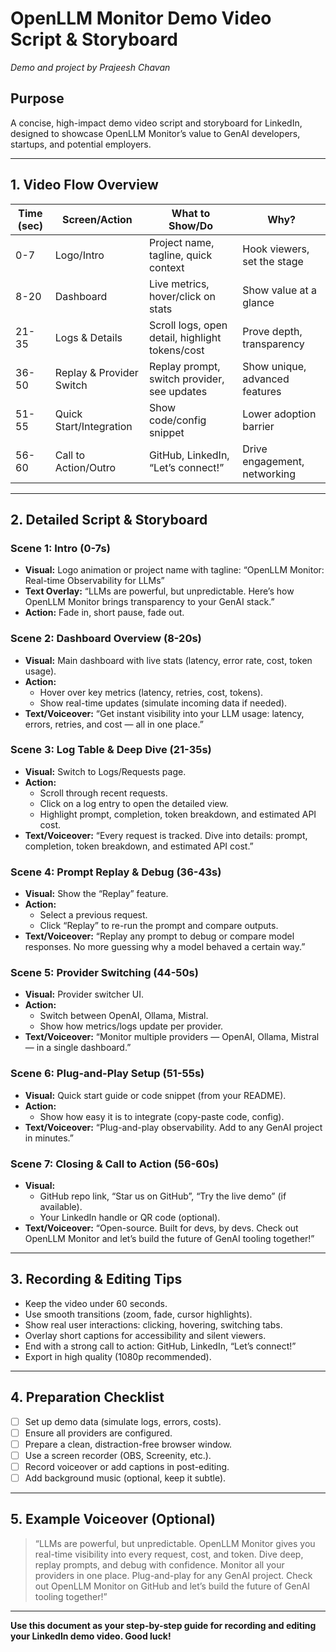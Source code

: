 # OpenLLM Monitor Demo Video Script & Storyboard

_Demo and project by Prajeesh Chavan_

## Purpose

A concise, high-impact demo video script and storyboard for LinkedIn, designed to showcase OpenLLM Monitor’s value to GenAI developers, startups, and potential employers.

---

## 1. Video Flow Overview

| Time (sec) | Screen/Action            | What to Show/Do                                 | Why?                           |
| ---------- | ------------------------ | ----------------------------------------------- | ------------------------------ |
| 0-7        | Logo/Intro               | Project name, tagline, quick context            | Hook viewers, set the stage    |
| 8-20       | Dashboard                | Live metrics, hover/click on stats              | Show value at a glance         |
| 21-35      | Logs & Details           | Scroll logs, open detail, highlight tokens/cost | Prove depth, transparency      |
| 36-50      | Replay & Provider Switch | Replay prompt, switch provider, see updates     | Show unique, advanced features |
| 51-55      | Quick Start/Integration  | Show code/config snippet                        | Lower adoption barrier         |
| 56-60      | Call to Action/Outro     | GitHub, LinkedIn, “Let’s connect!”              | Drive engagement, networking   |

---

## 2. Detailed Script & Storyboard

### **Scene 1: Intro (0-7s)**

- **Visual:** Logo animation or project name with tagline: “OpenLLM Monitor: Real-time Observability for LLMs”
- **Text Overlay:** “LLMs are powerful, but unpredictable. Here’s how OpenLLM Monitor brings transparency to your GenAI stack.”
- **Action:** Fade in, short pause, fade out.

### **Scene 2: Dashboard Overview (8-20s)**

- **Visual:** Main dashboard with live stats (latency, error rate, cost, token usage).
- **Action:**
  - Hover over key metrics (latency, retries, cost, tokens).
  - Show real-time updates (simulate incoming data if needed).
- **Text/Voiceover:** “Get instant visibility into your LLM usage: latency, errors, retries, and cost — all in one place.”

### **Scene 3: Log Table & Deep Dive (21-35s)**

- **Visual:** Switch to Logs/Requests page.
- **Action:**
  - Scroll through recent requests.
  - Click on a log entry to open the detailed view.
  - Highlight prompt, completion, token breakdown, and estimated API cost.
- **Text/Voiceover:** “Every request is tracked. Dive into details: prompt, completion, token breakdown, and estimated API cost.”

### **Scene 4: Prompt Replay & Debug (36-43s)**

- **Visual:** Show the “Replay” feature.
- **Action:**
  - Select a previous request.
  - Click “Replay” to re-run the prompt and compare outputs.
- **Text/Voiceover:** “Replay any prompt to debug or compare model responses. No more guessing why a model behaved a certain way.”

### **Scene 5: Provider Switching (44-50s)**

- **Visual:** Provider switcher UI.
- **Action:**
  - Switch between OpenAI, Ollama, Mistral.
  - Show how metrics/logs update per provider.
- **Text/Voiceover:** “Monitor multiple providers — OpenAI, Ollama, Mistral — in a single dashboard.”

### **Scene 6: Plug-and-Play Setup (51-55s)**

- **Visual:** Quick start guide or code snippet (from your README).
- **Action:**
  - Show how easy it is to integrate (copy-paste code, config).
- **Text/Voiceover:** “Plug-and-play observability. Add to any GenAI project in minutes.”

### **Scene 7: Closing & Call to Action (56-60s)**

- **Visual:**
  - GitHub repo link, “Star us on GitHub”, “Try the live demo” (if available).
  - Your LinkedIn handle or QR code (optional).
- **Text/Voiceover:** “Open-source. Built for devs, by devs. Check out OpenLLM Monitor and let’s build the future of GenAI tooling together!”

---

## 3. Recording & Editing Tips

- Keep the video under 60 seconds.
- Use smooth transitions (zoom, fade, cursor highlights).
- Show real user interactions: clicking, hovering, switching tabs.
- Overlay short captions for accessibility and silent viewers.
- End with a strong call to action: GitHub, LinkedIn, “Let’s connect!”
- Export in high quality (1080p recommended).

---

## 4. Preparation Checklist

- [ ] Set up demo data (simulate logs, errors, costs).
- [ ] Ensure all providers are configured.
- [ ] Prepare a clean, distraction-free browser window.
- [ ] Use a screen recorder (OBS, Screenity, etc.).
- [ ] Record voiceover or add captions in post-editing.
- [ ] Add background music (optional, keep it subtle).

---

## 5. Example Voiceover (Optional)

> “LLMs are powerful, but unpredictable. OpenLLM Monitor gives you real-time visibility into every request, cost, and token. Dive deep, replay prompts, and debug with confidence. Monitor all your providers in one place. Plug-and-play for any GenAI project. Check out OpenLLM Monitor on GitHub and let’s build the future of GenAI tooling together!”

---

**Use this document as your step-by-step guide for recording and editing your LinkedIn demo video. Good luck!**
